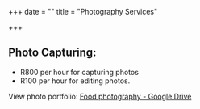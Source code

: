 +++
date = ""
title = "Photography Services"

+++
## Photo Capturing:

* R800 per hour for capturing photos
* R100 per hour for editing photos.

View photo portfolio: [Food photography - Google Drive](https://drive.google.com/drive/folders/1iG1zGepIMjv5VRU80M_PSj5_nEugyq9F?usp=sharing)